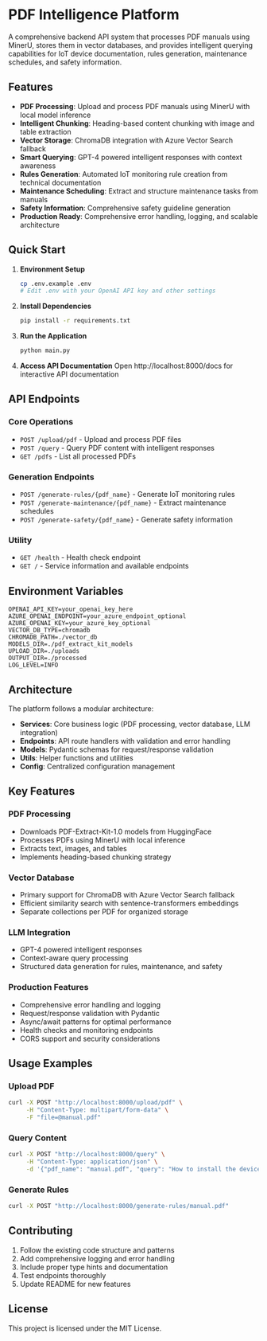 # PDF Intelligence Platform

A comprehensive backend API system that processes PDF manuals using MinerU, stores them in vector databases, and provides intelligent querying capabilities for IoT device documentation, rules generation, maintenance schedules, and safety information.

## Features

- **PDF Processing**: Upload and process PDF manuals using MinerU with local model inference
- **Intelligent Chunking**: Heading-based content chunking with image and table extraction
- **Vector Storage**: ChromaDB integration with Azure Vector Search fallback
- **Smart Querying**: GPT-4 powered intelligent responses with context awareness
- **Rules Generation**: Automated IoT monitoring rule creation from technical documentation
- **Maintenance Scheduling**: Extract and structure maintenance tasks from manuals
- **Safety Information**: Comprehensive safety guideline generation
- **Production Ready**: Comprehensive error handling, logging, and scalable architecture

## Quick Start

1. **Environment Setup**
   ```bash
   cp .env.example .env
   # Edit .env with your OpenAI API key and other settings
   ```

2. **Install Dependencies**
   ```bash
   pip install -r requirements.txt
   ```

3. **Run the Application**
   ```bash
   python main.py
   ```

4. **Access API Documentation**
   Open http://localhost:8000/docs for interactive API documentation

## API Endpoints

### Core Operations
- `POST /upload/pdf` - Upload and process PDF files
- `POST /query` - Query PDF content with intelligent responses
- `GET /pdfs` - List all processed PDFs

### Generation Endpoints
- `POST /generate-rules/{pdf_name}` - Generate IoT monitoring rules
- `POST /generate-maintenance/{pdf_name}` - Extract maintenance schedules
- `POST /generate-safety/{pdf_name}` - Generate safety information

### Utility
- `GET /health` - Health check endpoint
- `GET /` - Service information and available endpoints

## Environment Variables

```
OPENAI_API_KEY=your_openai_key_here
AZURE_OPENAI_ENDPOINT=your_azure_endpoint_optional
AZURE_OPENAI_KEY=your_azure_key_optional
VECTOR_DB_TYPE=chromadb
CHROMADB_PATH=./vector_db
MODELS_DIR=./pdf_extract_kit_models
UPLOAD_DIR=./uploads
OUTPUT_DIR=./processed
LOG_LEVEL=INFO
```

## Architecture

The platform follows a modular architecture:

- **Services**: Core business logic (PDF processing, vector database, LLM integration)
- **Endpoints**: API route handlers with validation and error handling
- **Models**: Pydantic schemas for request/response validation
- **Utils**: Helper functions and utilities
- **Config**: Centralized configuration management

## Key Features

### PDF Processing
- Downloads PDF-Extract-Kit-1.0 models from HuggingFace
- Processes PDFs using MinerU with local inference
- Extracts text, images, and tables
- Implements heading-based chunking strategy

### Vector Database
- Primary support for ChromaDB with Azure Vector Search fallback
- Efficient similarity search with sentence-transformers embeddings
- Separate collections per PDF for organized storage

### LLM Integration
- GPT-4 powered intelligent responses
- Context-aware query processing
- Structured data generation for rules, maintenance, and safety

### Production Features
- Comprehensive error handling and logging
- Request/response validation with Pydantic
- Async/await patterns for optimal performance
- Health checks and monitoring endpoints
- CORS support and security considerations

## Usage Examples

### Upload PDF
```bash
curl -X POST "http://localhost:8000/upload/pdf" \
     -H "Content-Type: multipart/form-data" \
     -F "file=@manual.pdf"
```

### Query Content
```bash
curl -X POST "http://localhost:8000/query" \
     -H "Content-Type: application/json" \
     -d '{"pdf_name": "manual.pdf", "query": "How to install the device?"}'
```

### Generate Rules
```bash
curl -X POST "http://localhost:8000/generate-rules/manual.pdf"
```

## Contributing

1. Follow the existing code structure and patterns
2. Add comprehensive logging and error handling
3. Include proper type hints and documentation
4. Test endpoints thoroughly
5. Update README for new features

## License

This project is licensed under the MIT License.